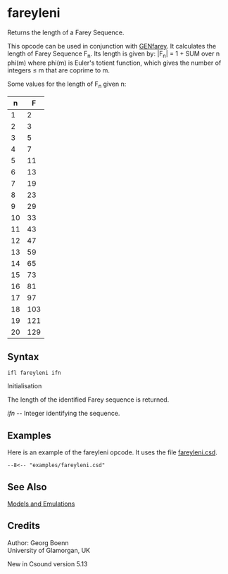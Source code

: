<!--
id:fareyleni
category:Signal Generators:Models and Emulations
-->
# fareyleni
Returns the length of a Farey Sequence.

This opcode can be used in conjunction with [GENfarey](../../scoregens/genfarey). It calculates the length of Farey Sequence F<sub>n</sub>. Its length is given by: |F<sub>n</sub>| = 1 + SUM over n phi(m) where phi(m) is Euler's totient function, which gives the number of integers &#8804; m that are coprime to m.

Some values for the length of F<sub>n</sub> given n:

| n | F |
|---|---|
| 1 | 2 |
| 2 | 3 |
| 3 | 5 |
| 4 | 7 |
| 5 | 11 |
| 6 | 13 |
| 7 | 19 |
| 8 | 23 |
| 9 | 29 |
| 10 | 33 |
| 11 | 43 |
| 12 | 47 |
| 13 | 59 |
| 14 | 65 |
| 15 | 73 |
| 16 | 81 |
| 17 | 97 |
| 18 | 103 |
| 19 | 121 |
| 20 | 129 |

## Syntax
``` csound-orc
ifl fareyleni ifn
```

Initialisation

The length of the identified Farey sequence is returned.

_ifn_ -- Integer identifying the sequence.

## Examples

Here is an example of the fareyleni opcode. It uses the file [fareyleni.csd](../../examples/fareyleni.csd).

``` csound-orc title="Example of the fareyleni opcode." linenums="1"
--8<-- "examples/fareyleni.csd"
```

## See Also

[Models and Emulations](../../siggen/models)

## Credits

Author: Georg Boenn <br>
University of Glamorgan, UK<br>

New in Csound version 5.13
